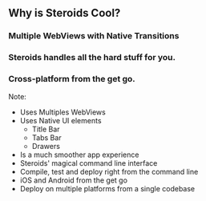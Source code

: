 ##  Why is Steroids Cool?

### Multiple WebViews with Native Transitions <!-- .element: class="fragment" -->

### Steroids handles all the hard stuff for you. <!-- .element: class="fragment" -->

### Cross-platform from the get go. <!-- .element: class="fragment" -->

Note:
- Uses Multiples WebViews 
- Uses Native UI elements
    - Title Bar
    - Tabs Bar
    - Drawers   
- Is a much smoother app experience
- Steroids' magical command line interface
- Compile, test and deploy right from the command line
- iOS and Android from the get go
- Deploy on multiple platforms from a single codebase
